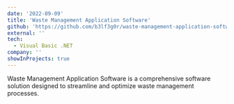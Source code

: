 ```yaml
---
date: '2022-09-09'
title: 'Waste Management Application Software'
github: 'https://github.com/b3lf3g0r/waste-management-application-software'
external: ''
tech:
  - Visual Basic .NET
company: ''
showInProjects: true
---
```


Waste Management Application Software is a comprehensive software solution designed to streamline and optimize waste management processes.
